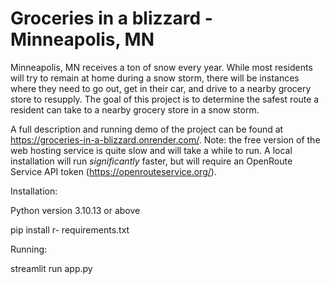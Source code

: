 # Groceries in a blizzard - Minneapolis, MN

Minneapolis, MN receives a ton of snow every year. 
While most residents will try to remain at home during a snow storm, there will be instances where they need to go out, get in their car, and drive to a nearby grocery store to 
resupply. The goal of this project is to determine the safest route a resident can take to a nearby grocery store in a snow storm.

A full description and running demo of the project can be found at https://groceries-in-a-blizzard.onrender.com/. Note: the free version of the web hosting service is quite slow and will take a while to run. A local installation will run *significantly* faster, but will require an OpenRoute Service API token (https://openrouteservice.org/).

Installation:

Python version 3.10.13 or above

pip install r- requirements.txt

Running:

streamlit run app.py

